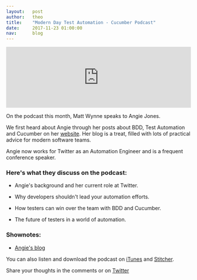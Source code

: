 ```yaml
---
layout:   post
author:   theo
title:    "Modern Day Test Automation - Cucumber Podcast"
date:     2017-11-23 01:00:00
nav:      blog
---
```

<iframe width="100%" height="166" scrolling="no" frameborder="no" src="https://w.soundcloud.com/player/?url=https%3A//api.soundcloud.com/tracks/359824031&amp;color=%2300cc11&amp;auto_play=false&amp;hide_related=false&amp;show_comments=true&amp;show_user=true&amp;show_reposts=false&amp;show_teaser=true"></iframe>

On the podcast this month, Matt Wynne speaks to Angie Jones.

We first heard about Angie through her posts about BDD, Test Automation and Cucumber on her [website](https://angiejones.tech/). Her blog is a treat, filled with lots of practical advice for modern software teams.

Angie now works for Twitter as an Automation Engineer and is a frequent conference speaker.

### Here's what they discuss on the podcast:

 - Angie's background and her current role at Twitter.

 - Why developers shouldn't lead your automation efforts.

 - How testers can win over the team with BDD and Cucumber.

 - The future of testers in a world of automation.

### Shownotes:

 - [Angie's blog](https://angiejones.tech/)



You can also listen and download the podcast on [iTunes](https://itunes.apple.com/gb/podcast/cucumber-podcast-rss/id1078896635) and [Stitcher](http://www.stitcher.com/s?fid=81999&refid=stpr). 

Share your thoughts in the comments or on [Twitter](https://twitter.com/cucumberbdd)
